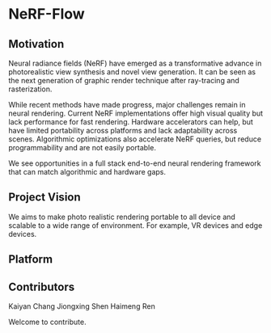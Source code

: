 # NeRF-Flow

## Motivation
Neural radiance fields (NeRF) have emerged as a transformative advance in photorealistic view synthesis and novel view generation. It can be seen as the next generation of graphic render technique after ray-tracing and rasterization.

While recent methods have made progress, major challenges remain in neural rendering. Current NeRF implementations offer high visual quality but lack performance for fast rendering. Hardware accelerators can help, but have limited portability across platforms and lack adaptability across scenes. Algorithmic optimizations also accelerate NeRF queries, but reduce programmability and are not easily portable.

We see opportunities in a full stack end-to-end neural rendering framework that can match algorithmic and hardware gaps.

## Project Vision

We aims to make photo realistic rendering portable to all device and scalable to a wide range of environment. For example, VR devices and edge devices.

## Platform

## Contributors

Kaiyan Chang 
Jiongxing Shen
Haimeng Ren

Welcome to contribute.
